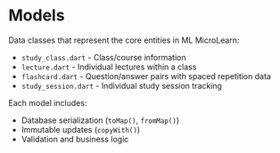 # Models

Data classes that represent the core entities in ML MicroLearn:

- `study_class.dart` - Class/course information
- `lecture.dart` - Individual lectures within a class  
- `flashcard.dart` - Question/answer pairs with spaced repetition data
- `study_session.dart` - Individual study session tracking

Each model includes:
- Database serialization (`toMap()`, `fromMap()`)
- Immutable updates (`copyWith()`)
- Validation and business logic